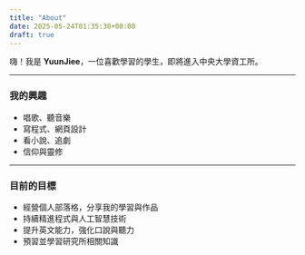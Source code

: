```yaml
---
title: "About"
date: 2025-05-24T01:35:30+08:00
draft: true
---
```


嗨！我是 **YuunJiee**，一位喜歡學習的學生，即將進入中央大學資工所。

---

### 我的興趣

- 唱歌、聽音樂
- 寫程式、網頁設計
- 看小說、追劇
- 信仰與靈修

---

### 目前的目標

- 經營個人部落格，分享我的學習與作品  
- 持續精進程式與人工智慧技術  
- 提升英文能力，強化口說與聽力  
- 預習並學習研究所相關知識

